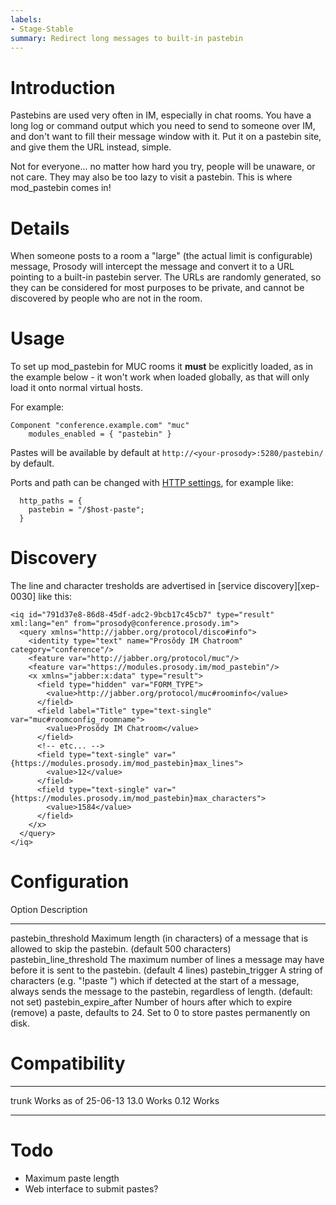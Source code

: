 ```yaml
---
labels:
- Stage-Stable
summary: Redirect long messages to built-in pastebin
---
```


# Introduction

Pastebins are used very often in IM, especially in chat rooms. You have
a long log or command output which you need to send to someone over IM,
and don't want to fill their message window with it. Put it on a
pastebin site, and give them the URL instead, simple.

Not for everyone... no matter how hard you try, people will be unaware,
or not care. They may also be too lazy to visit a pastebin. This is
where mod_pastebin comes in!

# Details

When someone posts to a room a "large" (the actual limit is
configurable) message, Prosody will intercept the message and convert it
to a URL pointing to a built-in pastebin server. The URLs are randomly
generated, so they can be considered for most purposes to be private,
and cannot be discovered by people who are not in the room.

# Usage

To set up mod_pastebin for MUC rooms it **must** be explicitly loaded,
as in the example below - it won't work when loaded globally, as that
will only load it onto normal virtual hosts.

For example:

    Component "conference.example.com" "muc"
        modules_enabled = { "pastebin" }

Pastes will be available by default at
`http://<your-prosody>:5280/pastebin/` by default.

Ports and path can be changed with [HTTP
settings](https://prosody.im/doc/http), for example like:

``` {.lua}
  http_paths = {
    pastebin = "/$host-paste";
  }
```

# Discovery

The line and character tresholds are advertised in
[service discovery][xep-0030] like this:

``` {.xml}
<iq id="791d37e8-86d8-45df-adc2-9bcb17c45cb7" type="result" xml:lang="en" from="prosody@conference.prosody.im">
  <query xmlns="http://jabber.org/protocol/disco#info">
    <identity type="text" name="Prosŏdy IM Chatroom" category="conference"/>
    <feature var="http://jabber.org/protocol/muc"/>
    <feature var="https://modules.prosody.im/mod_pastebin"/>
    <x xmlns="jabber:x:data" type="result">
      <field type="hidden" var="FORM_TYPE">
        <value>http://jabber.org/protocol/muc#roominfo</value>
      </field>
      <field label="Title" type="text-single" var="muc#roomconfig_roomname">
        <value>Prosŏdy IM Chatroom</value>
      </field>
      <!-- etc... -->
      <field type="text-single" var="{https://modules.prosody.im/mod_pastebin}max_lines">
        <value>12</value>
      </field>
      <field type="text-single" var="{https://modules.prosody.im/mod_pastebin}max_characters">
        <value>1584</value>
      </field>
    </x>
  </query>
</iq>
```

# Configuration

  Option                    Description
  ------------------------- -------------------------------------------------------------------------------------------------------------------------------------------------------------------------
  pastebin_threshold        Maximum length (in characters) of a message that is allowed to skip the pastebin. (default 500 characters)
  pastebin_line_threshold   The maximum number of lines a message may have before it is sent to the pastebin. (default 4 lines)
  pastebin_trigger          A string of characters (e.g. "!paste ") which if detected at the start of a message, always sends the message to the pastebin, regardless of length. (default: not set)
  pastebin_expire_after     Number of hours after which to expire (remove) a paste, defaults to 24. Set to 0 to store pastes permanently on disk.

# Compatibility

  ------- ----------------------
  trunk   Works as of 25-06-13
  13.0    Works
  0.12    Works
  ------- ----------------------

# Todo

-   Maximum paste length
-   Web interface to submit pastes?
